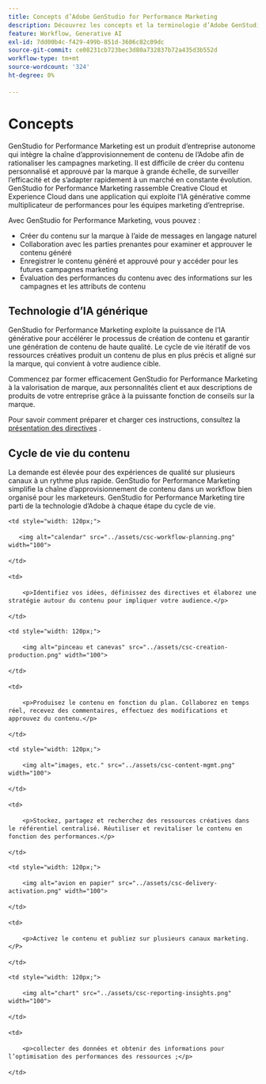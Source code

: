 ```yaml
---
title: Concepts d’Adobe GenStudio for Performance Marketing
description: Découvrez les concepts et la terminologie d’Adobe GenStudio for Performance Marketing.
feature: Workflow, Generative AI
exl-id: 7dd00b4c-f429-499b-851d-3606c82c09dc
source-git-commit: ce08231cb723bec3d80a732837b72a435d3b552d
workflow-type: tm+mt
source-wordcount: '324'
ht-degree: 0%

---
```


# Concepts

GenStudio for Performance Marketing est un produit d’entreprise autonome qui intègre la chaîne d’approvisionnement de contenu de l’Adobe afin de rationaliser les campagnes marketing. Il est difficile de créer du contenu personnalisé et approuvé par la marque à grande échelle, de surveiller l’efficacité et de s’adapter rapidement à un marché en constante évolution. GenStudio for Performance Marketing rassemble Creative Cloud et Experience Cloud dans une application qui exploite l’IA générative comme multiplicateur de performances pour les équipes marketing d’entreprise.

Avec GenStudio for Performance Marketing, vous pouvez :

- Créer du contenu sur la marque à l’aide de messages en langage naturel
- Collaboration avec les parties prenantes pour examiner et approuver le contenu généré
- Enregistrer le contenu généré et approuvé pour y accéder pour les futures campagnes marketing
- Évaluation des performances du contenu avec des informations sur les campagnes et les attributs de contenu

## Technologie d’IA générique

GenStudio for Performance Marketing exploite la puissance de l’IA générative pour accélérer le processus de création de contenu et garantir une génération de contenu de haute qualité. Le cycle de vie itératif de vos ressources créatives produit un contenu de plus en plus précis et aligné sur la marque, qui convient à votre audience cible.

Commencez par former efficacement GenStudio for Performance Marketing à la valorisation de marque, aux personnalités client et aux descriptions de produits de votre entreprise grâce à la puissante fonction de conseils sur la marque.

Pour savoir comment préparer et charger ces instructions, consultez la [présentation des directives](../user-guide/guidelines/overview.md) .

## Cycle de vie du contenu

La demande est élevée pour des expériences de qualité sur plusieurs canaux à un rythme plus rapide. GenStudio for Performance Marketing simplifie la chaîne d’approvisionnement de contenu dans un workflow bien organisé pour les marketeurs. GenStudio for Performance Marketing tire parti de la technologie d’Adobe à chaque étape du cycle de vie.

<table style="table-layout:fixed">

<tr style="border: 0;">

    <td style="width: 120px;">

       <img alt="calendar" src="../assets/csc-workflow-planning.png" width="100">

    </td>

    <td>

        <p>Identifiez vos idées, définissez des directives et élaborez une stratégie autour du contenu pour impliquer votre audience.</p>

    </td>

</tr>

<tr style="border: 0;">

    <td style="width: 120px;">

        <img alt="pinceau et canevas" src="../assets/csc-creation-production.png" width="100">

    </td>

    <td>

        <p>Produisez le contenu en fonction du plan. Collaborez en temps réel, recevez des commentaires, effectuez des modifications et approuvez du contenu.</p>

    </td>

</tr>

<tr style="border: 0;">

    <td style="width: 120px;">

        <img alt="images, etc." src="../assets/csc-content-mgmt.png" width="100">

    </td>

    <td>

        <p>Stockez, partagez et recherchez des ressources créatives dans le référentiel centralisé. Réutiliser et revitaliser le contenu en fonction des performances.</p>

    </td>

</tr>

<tr style="border: 0;">

    <td style="width: 120px;">

        <img alt="avion en papier" src="../assets/csc-delivery-activation.png" width="100">

    </td>

    <td>

        <p>Activez le contenu et publiez sur plusieurs canaux marketing.</P>

    </td>

</tr>

<tr style="border: 0;">

    <td style="width: 120px;">

        <img alt="chart" src="../assets/csc-reporting-insights.png" width="100">

    </td>

    <td>

        <p>collecter des données et obtenir des informations pour l’optimisation des performances des ressources ;</p>

    </td>

</tr>

</table>
